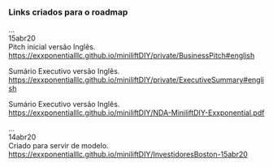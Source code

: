 ### Links criados para o roadmap


... <br>
15abr20 <br>
Pitch inicial versão Inglês. <br>
https://exxponentialllc.github.io/miniliftDIY/private/BusinessPitch#english

Sumário Executivo versão Inglês. <br>
https://exxponentialllc.github.io/miniliftDIY/private/ExecutiveSummary#english

Sumário Executivo versão Inglês. <br>
https://exxponentialllc.github.io/miniliftDIY/NDA-MiniliftDIY-Exxponential.pdf

... <br>
14abr20 <br>
Criado para servir de modelo. <br>
https://exxponentialllc.github.io/miniliftDIY/InvestidoresBoston-15abr20


